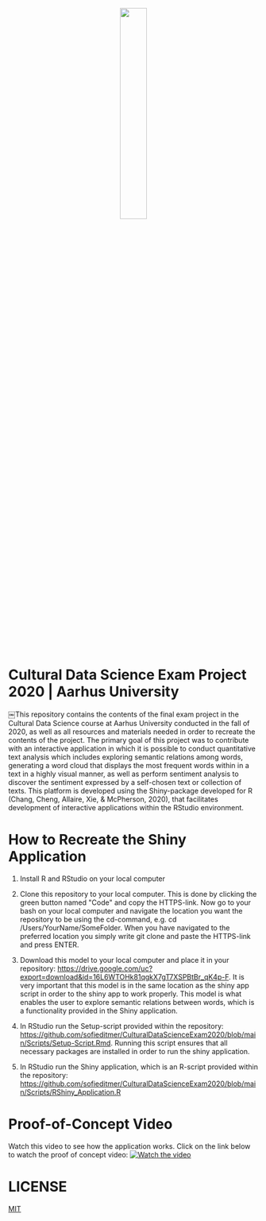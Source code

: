 <p align="center" width="100%"><img width="33%" src="https://github.com/sofieditmer/CulturalDataScienceExamProject2020/blob/main/Sk%C3%A6rmbillede%202020-12-03%20kl.%2011.45.47.png"></p>

# Cultural Data Science Exam Project 2020 | Aarhus University
￼This repository contains the contents of the final exam project in the Cultural Data Science course at Aarhus University conducted in the fall of 2020, as well as all resources and materials needed in order to recreate the contents of the project. The primary goal of this project was to contribute with an interactive application in which it is possible to conduct quantitative text analysis which includes exploring semantic relations among words, generating a word cloud that displays the most frequent words within in a text in a highly visual manner, as well as perform sentiment analysis to discover the sentiment expressed by a self-chosen text or collection of texts. This platform is developed using the Shiny-package developed for R (Chang, Cheng, Allaire, Xie, & McPherson, 2020), that facilitates development of interactive applications within the RStudio environment. 

# How to Recreate the Shiny Application

1. Install R and RStudio on your local computer

2. Clone this repository to your local computer. This is done by clicking the green button named "Code" and copy the HTTPS-link. Now go to your bash on your local computer and navigate the location you want the repository to be using the cd-command, e.g. cd /Users/YourName/SomeFolder. When you have navigated to the preferred location you simply write git clone and paste the HTTPS-link and press ENTER.

3. Download this model to your local computer and place it in your repository: https://drive.google.com/uc?export=download&id=16L6WTOHk81qgkX7gT7XSPBtBr_qK4p-F. It is very important that this model is in the same location as the shiny app script in order to the shiny app to work properly. This model is what enables the user to explore semantic relations between words, which is a functionality provided in the Shiny application.

4. In RStudio run the Setup-script provided within the repository: https://github.com/sofieditmer/CulturalDataScienceExam2020/blob/main/Scripts/Setup-Script.Rmd. Running this script ensures that all necessary packages are installed in order to run the shiny application.

5. In RStudio run the Shiny application, which is an R-script provided within the repository: https://github.com/sofieditmer/CulturalDataScienceExam2020/blob/main/Scripts/RShiny_Application.R

# Proof-of-Concept Video
Watch this video to see how the application works. Click on the link below to watch the proof of concept video:
[![Watch the video](https://github.com/sofieditmer/CulturalDataScienceExamProject2020/blob/main/Sk%C3%A6rmbillede%202020-12-03%20kl.%2011.39.22.png)](https://youtu.be/o_xUvygcZ10)

# LICENSE 
[MIT](https://github.com/sofieditmer/CulturalDataScienceExam2020/blob/main/LICENSE.md)
